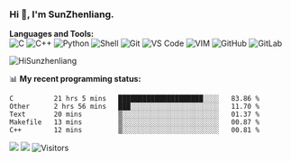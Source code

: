 
### Hi 👋, I'm SunZhenliang.



**Languages and Tools:**  
![C](https://img.shields.io/badge/-00599C?&logo=c&logoColor=white)
![C++](https://img.shields.io/badge/-C++-00599C?&logo=c%2B%2B&logoColor=white)
![Python](https://img.shields.io/badge/-Python-8fcfd1?&logo=Python)
![Shell](https://img.shields.io/badge/-Shell-blasck?&logo=Shell)
![Git](https://img.shields.io/badge/-Git-black?&logo=git)
![VS Code](https://img.shields.io/badge/-VS%20Code-007ACC?&logo=visual-studio-code)
![VIM](https://img.shields.io/badge/-vim-blasck?&logo=vim)
![GitHub](https://img.shields.io/badge/-GitHub-181717?&logo=github)
![GitLab](https://img.shields.io/badge/-GitLab-FCA121?&logo=gitlab)


<img   src="https://github-readme-stats.vercel.app/api?username=HiSunzhenliang&count_private=true&show_icons=true" alt="HiSunzhenliang" />

📊 **My recent programming status:**
<!--START_SECTION:waka-->
```text
C          21 hrs 5 mins   █████████████████████░░░░   83.86 % 
Other      2 hrs 56 mins   ███░░░░░░░░░░░░░░░░░░░░░░   11.70 % 
Text       20 mins         ▒░░░░░░░░░░░░░░░░░░░░░░░░   01.37 % 
Makefile   13 mins         ▒░░░░░░░░░░░░░░░░░░░░░░░░   00.87 % 
C++        12 mins         ▒░░░░░░░░░░░░░░░░░░░░░░░░   00.81 % 
```
<!--END_SECTION:waka-->
[![](https://img.shields.io/ubuntu/v/ubuntu-wallpapers/focal)](https://kubuntu.org/)
![](https://visitor-badge.glitch.me/badge?page_id=HiSunzhenliang.readme)
![Visitors](https://api.visitorbadge.io/api/visitors?path=https%3A%2F%2Fgithub.com%2FHiSunzhenliang&labelColor=%23697689&countColor=%23263759&style=flat)
